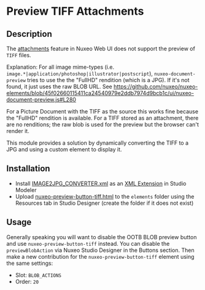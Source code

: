 # Preview TIFF Attachments

## Description

The [attachments](https://doc.nuxeo.com/userdoc/content-edit/#managing-attachments) feature in Nuxeo Web UI does not support the preview of `TIFF` files.

Explanation: For all image mime-types (i.e. `image.*|application/photoshop|illustrator|postscript`), `nuxeo-document-preview` tries to use the the "FullHD" rendition (which is a JPG). If it's not found, it just uses the raw BLOB URL. See https://github.com/nuxeo/nuxeo-elements/blob/45f02660115411ca24540979e2ddb7974d9bcb1c/ui/nuxeo-document-preview.js#L280

For a Picture Document with the TIFF as the source this works fine because the "FullHD" rendition is available. For a TIFF stored as an attachment, there are no renditions; the raw blob is used for the preview but the browser can't render it.

This module provides a solution by dynamically converting the TIFF to a JPG and using a custom element to display it.

## Installation

* Install [IMAGE2JPG_CONVERTER.xml](modeler/IMAGE2JPG_CONVERTER.xml) as an [XML Extension](https://doc.nuxeo.com/n/22q#contributing-using-nuxeo-studio) in Studio Modeler
* Upload [nuxeo-preview-button-tiff.html](designer/nuxeo-preview-button-tiff.html) to the `elements` folder using the Resources tab in Studio Designer (create the folder if it does not exist)

## Usage

Generally speaking you will want to disable the OOTB BLOB preview button and use `nuxeo-preview-button-tiff` instead. You can disable the `previewBlobAction` via Nuxeo Studio Designer in the Buttons section. Then make a new contribution for the `nuxeo-preview-button-tiff` element using the same settings:

* Slot: `BLOB_ACTIONS`
* Order: `20`

